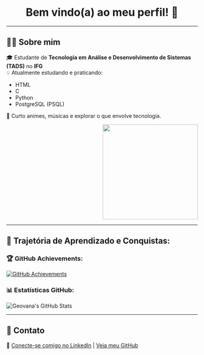 <h1 align="center">Bem vindo(a) ao meu perfil! 🤍</h1>

---

## 🧑‍💻 Sobre mim

🎓 Estudante de **Tecnologia em Análise e Desenvolvimento de Sistemas (TADS)** no **IFG**  
💡 Atualmente estudando e praticando:
- HTML
- C
- Python
- PostgreSQL (PSQL)

🤍 Curto animes, músicas e explorar o que envolve tecnologia.

<p align="right">
  <img src="https://media.giphy.com/media/JIX9t2j0ZTN9S/giphy.gif](https://i.pinimg.com/736x/48/6c/84/486c84575e4b3e8b9dc4f4e491880c5d.jpg" width="250" />
</p>

---

## 🚀 Trajetória de Aprendizado e Conquistas:

### 🏆 GitHub Achievements:
[![GitHub Achievements](https://github.githubassets.com/images/modules/profile/achievements-default.png)](https://github.com/Geovana506)

### 📊 Estatísticas GitHub:

![Geovana's GitHub Stats](https://github-readme-stats.vercel.app/api?username=Geovana506&show_icons=true&theme=tokyonight&count_private=true)

---

## 🔗 Contato

📎 [Conecte-se comigo no LinkedIn](https://www.linkedin.com/in/geovana-nunes-santos-silva-493889265/) | [Veja meu GitHub](https://github.com/Geovana506)


<!--
**Geovana506/Geovana506** is a ✨ _special_ ✨ repository because its `README.md` (this file) appears on your GitHub profile.

Here are some ideas to get you started:

- 🔭 I’m currently working on ...
- 🌱 I’m currently learning ...
- 👯 I’m looking to collaborate on ...
- 🤔 I’m looking for help with ...
- 💬 Ask me about ...
- 📫 How to reach me: ...
- 😄 Pronouns: ...
- ⚡ Fun fact: ...
-->
